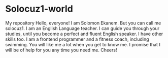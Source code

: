 # Solocuz1-world
My repository
Hello, everyone! I am Solomon Ekanem. But you can call me solocuz1.
I am an English Language teacher. I can guide you through your studies,
until you become a perfect and fluent English speaker.
I have other skills too. I am a frontend programmer and a fitness coach, including swimming.
You will like me a lot when you get to know me. I promise that I will be of help for you 
any time you need me. Cheers!
